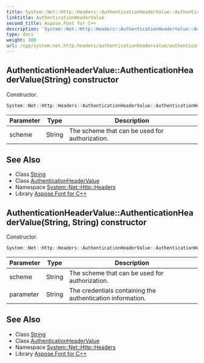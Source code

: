 ```yaml
---
title: System::Net::Http::Headers::AuthenticationHeaderValue::AuthenticationHeaderValue constructor
linktitle: AuthenticationHeaderValue
second_title: Aspose.Font for C++
description: 'System::Net::Http::Headers::AuthenticationHeaderValue::AuthenticationHeaderValue constructor. Constructor in C++.'
type: docs
weight: 300
url: /cpp/system.net.http.headers/authenticationheadervalue/authenticationheadervalue/
---
```

## AuthenticationHeaderValue::AuthenticationHeaderValue(String) constructor


Constructor.

```cpp
System::Net::Http::Headers::AuthenticationHeaderValue::AuthenticationHeaderValue(String scheme)
```


| Parameter | Type | Description |
| --- | --- | --- |
| scheme | String | The scheme that can be used for authorization. |

## See Also

* Class [String](../../../system/string/)
* Class [AuthenticationHeaderValue](../)
* Namespace [System::Net::Http::Headers](../../)
* Library [Aspose.Font for C++](../../../)
## AuthenticationHeaderValue::AuthenticationHeaderValue(String, String) constructor


Constructor.

```cpp
System::Net::Http::Headers::AuthenticationHeaderValue::AuthenticationHeaderValue(String scheme, String parameter)
```


| Parameter | Type | Description |
| --- | --- | --- |
| scheme | String | The scheme that can be used for authorization. |
| parameter | String | The credentials containing the authentication information. |

## See Also

* Class [String](../../../system/string/)
* Class [AuthenticationHeaderValue](../)
* Namespace [System::Net::Http::Headers](../../)
* Library [Aspose.Font for C++](../../../)
